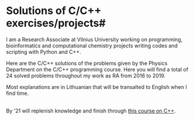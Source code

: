 # Solutions of C/C++ exercises/projects#

I am a Research Associate at Vilnius University working on programming, bioinformatics and computational chemistry projects writing codes and scripting with Python and C++.

Here are the C/C++ solutions of the problems given by the Physics Department on the C/C++ programming course. Here you will find a total of 24 solved problems throughout my work as RA from 2016 to 2019.

Most explanations are in Lithuanian that will be transalted to English when I find time. 

<br> By '21 will replenish knowledge and finish through [this course on C++](https://www.udemy.com/course/video-course-c-from-beginner-to-expert/). </br>
